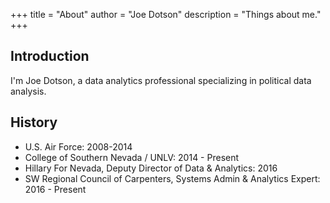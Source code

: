 +++
title = "About"
author = "Joe Dotson"
description = "Things about me."
+++

## Introduction

I'm Joe Dotson, a data analytics professional specializing in political data analysis.

## History
- U.S. Air Force: 2008-2014
- College of Southern Nevada / UNLV: 2014 - Present
- Hillary For Nevada, Deputy Director of Data & Analytics: 2016
- SW Regional Council of Carpenters, Systems Admin & Analytics Expert: 2016 - Present
